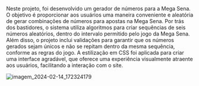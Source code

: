 Neste projeto, foi desenvolvido um gerador de números para a Mega Sena. O objetivo é proporcionar aos usuários uma maneira conveniente e aleatória de gerar combinações de números para apostas na Mega Sena.
Por trás dos bastidores, o sistema utiliza algoritmos para criar sequências de seis números aleatórios, dentro do intervalo permitido pelo jogo da Mega Sena.
Além disso, o projeto inclui validações para garantir que os números gerados sejam únicos e não se repitam dentro da mesma sequência, conforme as regras do jogo.
A estilização em CSS foi aplicada para criar uma interface agradável, que oferece uma experiência visualmente atraente aos usuários, facilitando a interação com o site.


![imagem_2024-02-14_172324179](https://github.com/JulioDev01/jogo-adivinha/assets/136189977/a275d051-e966-4508-80a2-00c32c24f7a7)
